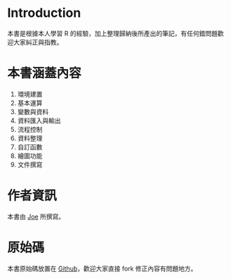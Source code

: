 # Introduction
本書是根據本人學習 R 的經驗，加上整理歸納後所產出的筆記，有任何錯問題歡迎大家糾正與指教。

# 本書涵蓋內容
1. 環境建置
2. 基本運算
3. 變數與資料
4. 資料匯入與輸出
5. 流程控制
6. 資料整理
7. 自訂函數
8. 繪圖功能
9. 文件撰寫

# 作者資訊
本書由 [Joe](https://github.com/joe11051105) 所撰寫。

# 原始碼
本書原始碼放置在 [Github](https://github.com/joe11051105/R_basic)，歡迎大家直接 fork 修正內容有問題地方。
